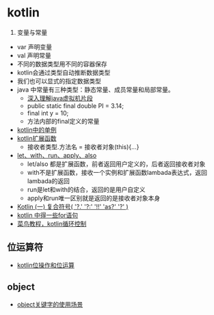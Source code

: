 # kotlin
1. 变量与常量
  - var 声明变量
  - val 声明常量
  - 不同的数据类型用不同的容器保存
  - kotlin会通过类型自动推断数据类型
  - 我们也可以显式的指定数据类型
- java 中常量有三种类型：静态常量、成员常量和局部常量。
    - [深入理解java虚拟机片段](https://www.cnblogs.com/syp172654682/p/8082625.html)
    - public static final double PI = 3.14;
    - final int y = 10;
    - 方法内部的final定义的常量
- [kotlin中的单例](https://www.jianshu.com/p/5797b3d0ebd0)
- [kotlin扩展函数](https://blog.csdn.net/u013064109/article/details/79968846)
    - 接收者类型.方法名 = 接收者对象(this){...}
- [let、with、run、apply、also](https://blog.csdn.net/u013064109/article/details/78786646)
    - let/also 都是扩展函数，前者返回用户定义的，后者返回接收者对象
    - with不是扩展函数，接收一个实例和扩展函数lambada表达式，返回lambada的返回
    - run是let和with的结合，返回的是用户自定义
    - apply和run唯一区别就是返回的是接收者对象本身
- [Kotlin (一) 复合符号( '?.' '?:' '!!' 'as?' '?' )](https://blog.csdn.net/lckj686/article/details/80448471)
- [kotlin 中得一些for语句](https://www.jianshu.com/p/27646c6561a7)
- [菜鸟教程，kotlin循环控制](https://www.runoob.com/kotlin/kotlin-loop-control.html)

## 位运算符
- [kotlin位操作和位运算](https://blog.csdn.net/jdsjlzx/article/details/108606777)

## object
- [object关键字的使用场景](https://blog.csdn.net/xlh1191860939/article/details/79460601)